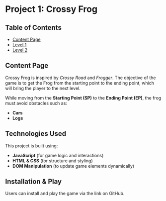 # Project 1: Crossy Frog

## Table of Contents
- [Content Page](#content-page)
- [Level 1](#level-1)
- [Level 2](#level-2)

## Content Page
Crossy Frog is inspired by *Crossy Road* and *Frogger*. The objective of the game is to get the Frog from the starting point to the ending point, which will bring the player to the next level. 

While moving from the **Starting Point (SP)** to the **Ending Point (EP)**, the frog must avoid obstacles such as:
- **Cars**
- **Logs**

## Technologies Used
This project is built using:
- **JavaScript** (for game logic and interactions)
- **HTML & CSS** (for structure and styling)
- **DOM Manipulation** (to update game elements dynamically)

## Installation & Play
Users can install and play the game via the link on GitHub.

